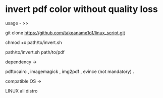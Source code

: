# invert pdf color without quality loss

usage  - >> 

git clone https://github.com/takeaname1o1/linux_script.git 

chmod +x path/to/invert.sh

path/to/invert.sh    path/to/pdf  




dependency ->

pdftocairo ,  imagemagick , img2pdf , evince (not mandatory) .




compatible OS -> 

LINUX all distro 

